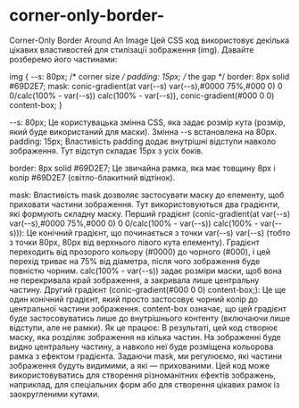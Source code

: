 # corner-only-border-
Corner-Only Border Around An Image
Цей CSS код використовує декілька цікавих властивостей для стилізації зображення (img). 
Давайте розберемо його частинами:

img {
  --s: 80px; /* corner size */
  padding: 15px; /* the gap */
  border: 8px solid #69D2E7;
  mask:
    conic-gradient(at var(--s) var(--s),#0000 75%,#000 0)
     0 0/calc(100% - var(--s)) calc(100% - var(--s)),
    conic-gradient(#000 0 0) content-box;
}

--s: 80px;
Це користувацька змінна CSS, яка задає розмір кута (розмір, який буде використаний для маски). 
Змінна --s встановлена на 80px.
padding: 15px;
Властивість padding додає внутрішні відступи навколо зображення. Тут відступ складає 15px з усіх боків.

border: 8px solid #69D2E7;
Це звичайна рамка, яка має товщину 8px і колір #69D2E7 (світло-блакитний відтінок).

mask:
Властивість mask дозволяє застосувати маску до елементу, щоб приховати частини зображення. Тут використовуються два градієнти, які формують складну маску.
Перший градієнт (conic-gradient(at var(--s) var(--s),#0000 75%,#000 0) 0 0/calc(100% - var(--s)) calc(100% - var(--s))):
Це конічний градієнт, що починається з точки var(--s) var(--s) (тобто з точки 80px, 80px від верхнього лівого кута елементу).
Градієнт переходить від прозорого кольору (#0000) до чорного (#000), і цей перехід триває на 75% від діаметра, після чого зображення буде повністю чорним.
calc(100% - var(--s)) задає розміри маски, щоб вона не перекривала край зображення, а закривала лише центральну частину.
Другий градієнт (conic-gradient(#000 0 0) content-box;):
Це ще один конічний градієнт, який просто застосовує чорний колір до центральної частини зображення.
content-box означає, що цей градієнт буде застосовуватись лише до внутрішнього контенту (включаючи лише відступи, але не рамки).
Як це працює:
В результаті, цей код створює маску, яка розділяє зображення на кілька частин. На зображенні буде видно центральну частину, а навколо неї буде розміщена кольорова рамка з ефектом градієнта.
Задаючи mask, ми регулюємо, які частини зображення будуть видимими, а які — прихованими.
Цей код може використовуватись для створення різноманітних ефектів зображень, наприклад, для спеціальних форм або для створення цікавих рамок із заокругленими кутами.
